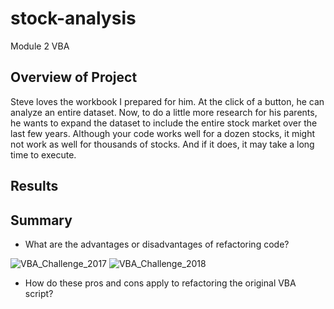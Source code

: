 # stock-analysis
Module 2 VBA
## Overview of Project
Steve loves the workbook I prepared for him. At the click of a button, he can analyze an entire dataset. Now, to do a little more research for his parents, he wants to expand the dataset to include the entire stock market over the last few years. Although your code works well for a dozen stocks, it might not work as well for thousands of stocks. And if it does, it may take a long time to execute.


## Results


## Summary

- What are the advantages or disadvantages of refactoring code?

![VBA_Challenge_2017](https://user-images.githubusercontent.com/90117562/152934669-5f78e8e3-ebcc-4c3a-84e3-602aaeb41ed1.png)
![VBA_Challenge_2018](https://user-images.githubusercontent.com/90117562/152934689-f0ca06f5-5bb3-4c57-9b32-c5b60150d845.png)


- How do these pros and cons apply to refactoring the original VBA script?
